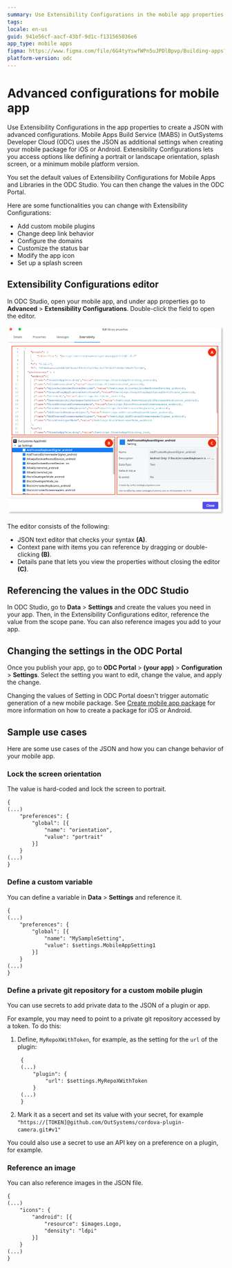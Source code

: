 ```yaml
---
summary: Use Extensibility Configurations in the mobile app properties to edit a JSON and access more settings than available in the IDE.
tags:
locale: en-us
guid: 941e56cf-aacf-43bf-9d1c-f131565036e6
app_type: mobile apps
figma: https://www.figma.com/file/6G4tyYswfWPn5uJPDlBpvp/Building-apps?type=design&node-id=3101%3A2600&t=ZwHw8hXeFhwYsO5V-1
platform-version: odc
---
```


# Advanced configurations for mobile app

Use Extensibility Configurations in the app properties to create a JSON with advanced configurations. Mobile Apps Build Service (MABS) in OutSystems Developer Cloud (ODC) uses the JSON as additional settings when creating your mobile package for iOS or Android. Extensibility Configurations lets you access options like defining a portrait or landscape orientation, splash screen, or a minimum mobile platform version.

You set the default values of Extensibility Configurations for Mobile Apps and Libraries in the ODC Studio. You can then change the values in the ODC Portal.

Here are some functionalities you can change with Extensibility Configurations:

* Add custom mobile plugins
* Change deep link behavior
* Configure the domains
* Customize the status bar 
* Modify the app icon
* Set up a splash screen

## Extensibility Configurations editor

In ODC Studio, open your mobile app, and under app properties go to **Advanced** > **Extensibility Configurations**. Double-click the field to open the editor.

![Extensibility Configurations user interface](images/extensibility-configurations-editor-odcs.png)

The editor consists of the following:

* JSON text editor that checks your syntax **(A)**.
* Context pane with items you can reference by dragging or double-clicking **(B)**.
* Details pane that lets you view the properties without closing the editor **(C)**.

## Referencing the values in the ODC Studio

In ODC Studio, go to **Data** > **Settings** and create the values you need in your app. Then, in the Extensibility Configurations editor, reference the value from the scope pane. You can also reference images you add to your app. 

## Changing the settings in the ODC Portal

Once you publish your app, go to **ODC Portal** > **(your app)** > **Configuration** > **Settings**. Select the setting you want to edit, change the value, and apply the change.

<div class="info" markdown="1">

Changing the values of Setting in ODC Portal doesn't trigger automatic generation of a new mobile package. See [Create mobile app package](creating-mobile-package.md) for more information on how to create a package for iOS or Android. 

</div>

## Sample use cases

Here are some use cases of the JSON and how you can change behavior of your mobile app.

###  Lock the screen orientation

The value is hard-coded and lock the screen to portrait.

    {
    (...)
        "preferences": {
            "global": [{
                "name": "orientation",
                "value": "portrait"
            }]
        }
    (...)
    }

### Define a custom variable

You can define a variable in  **Data** > **Settings** and reference it.

    {
    (...)
        "preferences": {
            "global": [{
                "name": "MySampleSetting",
                "value": $settings.MobileAppSetting1
            }]
        }
    (...)
    }

### Define a private git repository for a custom mobile plugin

You can use secrets to add private data to the JSON of a plugin or app.

For example, you may need to point to a private git repository accessed by a token. To do this:

1. Define, `MyRepoXWithToken`, for example, as the setting for the `url` of the plugin:

        {
        (...)
            "plugin": {
                "url": $settings.MyRepoXWithToken
            }
        (...)
        }

1. Mark it as a secert and set its value with your secret, for example `"https://[TOKEN]@github.com/OutSystems/cordova-plugin-camera.git#v1"`

You could also use a secret to use an API key on a preference on a plugin, for example.

### Reference an image

You can also reference images in the JSON file.

    
    {
    (...)
        "icons": {
            "android": [{
                "resource": $images.Logo,
                "density": "ldpi"
            }]
        }
    (...)
    }
